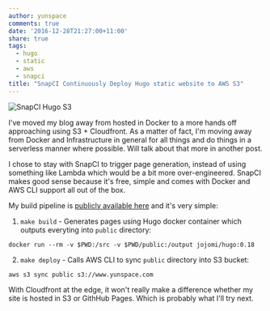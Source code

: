 ```yaml
---
author: yunspace
comments: true
date: '2016-12-28T21:27:00+11:00'
share: true
tags:
  - hugo
  - static
  - aws
  - snapci
title: "SnapCI Continuously Deploy Hugo static website to AWS S3"
---
```


![SnapCI Hugo S3](/images/serverless/snapci-hugo-s3.png)

I've moved my blog away from hosted in Docker to a more hands off approaching using S3 + Cloudfront. As a matter of fact, I'm moving away from Docker and Infrastructure in general 
for all things and do things in a serverless manner where possible. Will talk about that more in another post.

I chose to stay with SnapCI to trigger page generation, instead of using something like Lambda which would be a bit more over-engineered. SnapCI makes good sense because
it's free, simple and comes with Docker and AWS CLI support all out of the box. 

My build pipeline is [publicly available here][snapci_pipeline] and it's very simple:

1. `make build` - Generates pages using Hugo docker container which outputs everyting into `public` directory:
```
docker run --rm -v $PWD:/src -v $PWD/public:/output jojomi/hugo:0.18
```

2. `make deploy` - Calls AWS CLI to sync `public` directory into S3 bucket:
```
aws s3 sync public s3://www.yunspace.com
```

With Cloudfront at the edge, it won't really make a difference whether my site is hosted in S3 or GithHub Pages. Which is probably what I'll try next.

[snapci_pipeline]:  https://app.snap-ci.com/yunspace/yunspace.com/branch/master